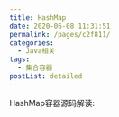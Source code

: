 ```yaml
---
title: HashMap
date: 2020-06-08 11:31:51
permalink: /pages/c2f811/
categories: 
  - Java相关
tags: 
  - 集合容器   
postList: detailed
---
```


HashMap容器源码解读:

